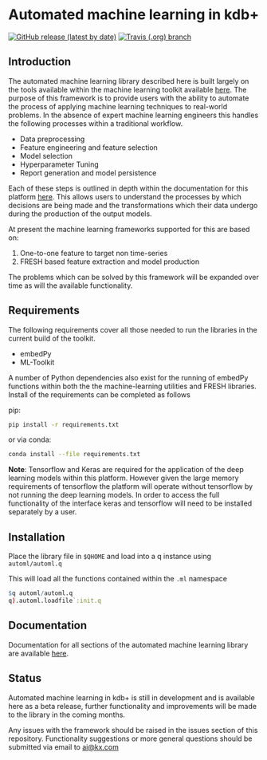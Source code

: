 # Automated machine learning in kdb+

[![GitHub release (latest by date)](https://img.shields.io/github/v/release/kxsystems/automl)](https://github.com/kxsystems/automl/releases) [![Travis (.org) branch](https://img.shields.io/travis/kxsystems/automl/master?label=travis%20build)](https://travis-ci.org/kxsystems/automl/branches)

## Introduction

The automated machine learning library described here is built largely on the tools available within the machine learning toolkit available [here](https://github.com/kxsystems/ml). The purpose of this framework is to provide users with the ability to automate the process of applying machine learning techniques to real-world problems. In the absence of expert machine learning engineers this handles the following processes within a traditional workflow.

- Data preprocessing
- Feature engineering and feature selection
- Model selection
- Hyperparameter Tuning
- Report generation and model persistence

Each of these steps is outlined in depth within the documentation for this platform [here](https://code.kx.com/q/ml/automl/). This allows users to understand the processes by which decisions are being made and the transformations which their data undergo during the production of the output models.

At present the machine learning frameworks supported for this are based on:

1. One-to-one feature to target non time-series
2. FRESH based feature extraction and model production

The problems which can be solved by this framework will be expanded over time as will the available functionality.

## Requirements

The following requirements cover all those needed to run the libraries in the current build of the toolkit.

- embedPy
- ML-Toolkit

A number of Python dependencies also exist for the running of embedPy functions within both the the machine-learning utilities and FRESH libraries. Install of the requirements can be completed as follows

pip:
```bash
pip install -r requirements.txt
```

or via conda:
```bash
conda install --file requirements.txt
```

**Note**: Tensorflow and Keras are required for the application of the deep learning models within this platform. However given the large memory requirements of tensorflow the platform will operate without tensorflow by not running the deep learning models. In order to access the full functionality of the interface keras and tensorflow will need to be installed separately by a user.

## Installation

Place the library file in `$QHOME` and load into a q instance using `automl/automl.q`

This will load all the functions contained within the `.ml` namespace  
```q
$q automl/automl.q
q).automl.loadfile`:init.q
```

## Documentation

Documentation for all sections of the automated machine learning library are available [here](https://code.kx.com/q/ml/automl/).

## Status

Automated machine learning in kdb+ is still in development and is available here as a beta release, further functionality and improvements will be made to the library in the coming months.

Any issues with the framework should be raised in the issues section of this repository. Functionality suggestions or more general questions should be submitted via email to ai@kx.com

